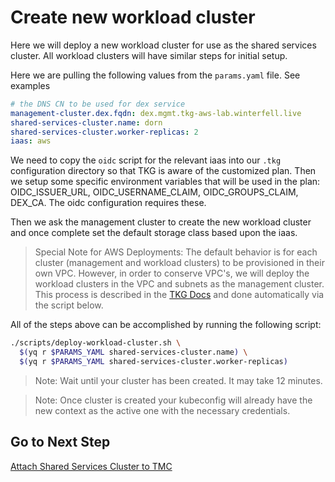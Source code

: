 # Create new workload cluster

Here we will deploy a new workload cluster for use as the shared services cluster.  All workload clusters will have similar steps for initial setup.

Here we are pulling the following values from the `params.yaml` file.  See examples

```yaml
# the DNS CN to be used for dex service
management-cluster.dex.fqdn: dex.mgmt.tkg-aws-lab.winterfell.live
shared-services-cluster.name: dorn
shared-services-cluster.worker-replicas: 2
iaas: aws
```

We need to copy the `oidc` script for the relevant iaas into our `.tkg` configuration directory so that TKG is aware of the customized plan.  Then we setup some specific environment variables that will be used in the plan: OIDC_ISSUER_URL, OIDC_USERNAME_CLAIM, OIDC_GROUPS_CLAIM, DEX_CA.  The oidc configuration
requires these.  

Then we ask the management cluster to create the new workload cluster and once complete set the default storage class based upon the iaas.

>Special Note for AWS Deployments: The default behavior is for each cluster (management and workload clusters) to be provisioned in their own VPC.  However, in order to conserve VPC's, we will deploy the workload clusters in the VPC and subnets as the management cluster.  This process is described in the [TKG Docs](https://docs.vmware.com/en/VMware-Tanzu-Kubernetes-Grid/1.1/vmware-tanzu-kubernetes-grid-11/GUID-tanzu-k8s-clusters-create.html#aws-vpc) and done automatically via the script below.

All of the steps above can be accomplished by running the following script:

```bash
./scripts/deploy-workload-cluster.sh \
  $(yq r $PARAMS_YAML shared-services-cluster.name) \
  $(yq r $PARAMS_YAML shared-services-cluster.worker-replicas)
```

>Note: Wait until your cluster has been created. It may take 12 minutes.

>Note: Once cluster is created your kubeconfig will already have the new context as the active one with the necessary credentials.

## Go to Next Step

[Attach Shared Services Cluster to TMC](02_attach_tmc_ssc.md)